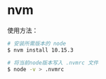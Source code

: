 # nvm

使用方法：

```bash
# 安装所需版本的 node
$ nvm install 10.15.3

# 将当前node版本写入 .nvmrc 文件
$ node -v > .nvmrc
```
